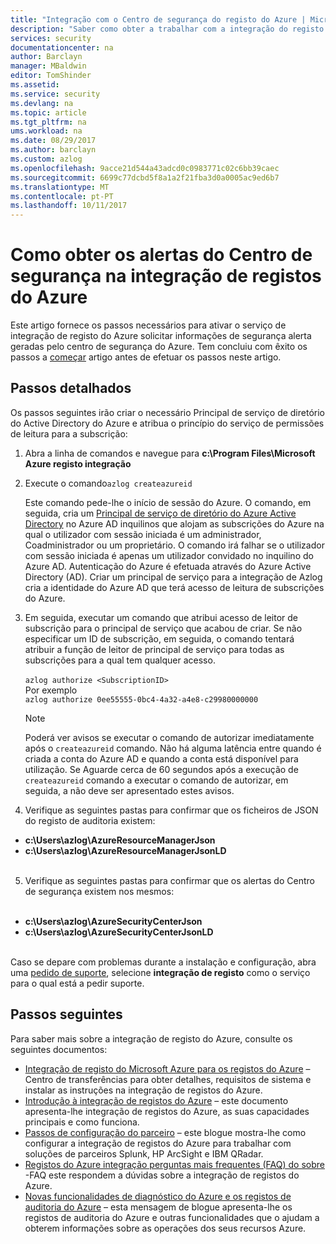 ```yaml
---
title: "Integração com o Centro de segurança do registo do Azure | Microsoft Docs"
description: "Saber como obter a trabalhar com a integração do registo de alertas do Centro de segurança do Azure"
services: security
documentationcenter: na
author: Barclayn
manager: MBaldwin
editor: TomShinder
ms.assetid: 
ms.service: security
ms.devlang: na
ms.topic: article
ms.tgt_pltfrm: na
ums.workload: na
ms.date: 08/29/2017
ms.author: barclayn
ms.custom: azlog
ms.openlocfilehash: 9acce21d544a43adcd0c0983771c02c6bb39caec
ms.sourcegitcommit: 6699c77dcbd5f8a1a2f21fba3d0a0005ac9ed6b7
ms.translationtype: MT
ms.contentlocale: pt-PT
ms.lasthandoff: 10/11/2017
---
```

# <a name="how-to-get-your-security-center-alerts-in-azure-log-integration"></a>Como obter os alertas do Centro de segurança na integração de registos do Azure

Este artigo fornece os passos necessários para ativar o serviço de integração de registo do Azure solicitar informações de segurança alerta geradas pelo centro de segurança do Azure. Tem concluiu com êxito os passos a [começar](security-azure-log-integration-get-started.md) artigo antes de efetuar os passos neste artigo.

## <a name="detailed-steps"></a>Passos detalhados

Os passos seguintes irão criar o necessário Principal de serviço de diretório do Active Directory do Azure e atribua o princípio do serviço de permissões de leitura para a subscrição:
1. Abra a linha de comandos e navegue para **c:\Program Files\Microsoft Azure registo integração**
2. Execute o comando``azlog createazureid``

    Este comando pede-lhe o início de sessão do Azure. O comando, em seguida, cria um [Principal de serviço de diretório do Azure Active Directory](../active-directory/develop/active-directory-application-objects.md) no Azure AD inquilinos que alojam as subscrições do Azure na qual o utilizador com sessão iniciada é um administrador, Coadministrador ou um proprietário. O comando irá falhar se o utilizador com sessão iniciada é apenas um utilizador convidado no inquilino do Azure AD. Autenticação do Azure é efetuada através do Azure Active Directory (AD). Criar um principal de serviço para a integração de Azlog cria a identidade do Azure AD que terá acesso de leitura de subscrições do Azure.

3. Em seguida, executar um comando que atribui acesso de leitor de subscrição para o principal de serviço que acabou de criar. Se não especificar um ID de subscrição, em seguida, o comando tentará atribuir a função de leitor de principal de serviço para todas as subscrições para a qual tem qualquer acesso. </br></br>
``azlog authorize <SubscriptionID>`` </br> Por exemplo </br>
``azlog authorize 0ee55555-0bc4-4a32-a4e8-c29980000000``

    >[!NOTE]
    Poderá ver avisos se executar o comando de autorizar imediatamente após o ```createazureid``` comando. Não há alguma latência entre quando é criada a conta do Azure AD e quando a conta está disponível para utilização. Se Aguarde cerca de 60 segundos após a execução de ```createazureid``` comando a executar o comando de autorizar, em seguida, a não deve ser apresentado estes avisos.

4. Verifique as seguintes pastas para confirmar que os ficheiros de JSON do registo de auditoria existem:
 * **c:\Users\azlog\AzureResourceManagerJson**
 * **c:\Users\azlog\AzureResourceManagerJsonLD** </br></br>
5. Verifique as seguintes pastas para confirmar que os alertas do Centro de segurança existem nos mesmos:</br></br>
 * **c:\Users\azlog\AzureSecurityCenterJson**
 * **c:\Users\azlog\AzureSecurityCenterJsonLD** </br></br>

Caso se depare com problemas durante a instalação e configuração, abra uma [pedido de suporte](/azure-supportability/how-to-create-azure-support-request.md), selecione **integração de registo** como o serviço para o qual está a pedir suporte.

## <a name="next-steps"></a>Passos seguintes
Para saber mais sobre a integração de registo do Azure, consulte os seguintes documentos:

* [Integração de registo do Microsoft Azure para os registos do Azure](https://www.microsoft.com/download/details.aspx?id=53324) – Centro de transferências para obter detalhes, requisitos de sistema e instalar as instruções na integração de registos do Azure.
* [Introdução à integração de registos do Azure](security-azure-log-integration-overview.md) – este documento apresenta-lhe integração de registos do Azure, as suas capacidades principais e como funciona.
* [Passos de configuração do parceiro](https://blogs.msdn.microsoft.com/azuresecurity/2016/08/23/azure-log-siem-configuration-steps/) – este blogue mostra-lhe como configurar a integração de registos do Azure para trabalhar com soluções de parceiros Splunk, HP ArcSight e IBM QRadar.
* [Registos do Azure integração perguntas mais frequentes (FAQ) do sobre](security-azure-log-integration-faq.md) -FAQ este respondem a dúvidas sobre a integração de registos do Azure.
* [Novas funcionalidades de diagnóstico do Azure e os registos de auditoria do Azure](https://azure.microsoft.com/blog/new-features-for-azure-diagnostics-and-azure-audit-logs/) – esta mensagem de blogue apresenta-lhe os registos de auditoria do Azure e outras funcionalidades que o ajudam a obterem informações sobre as operações dos seus recursos Azure.
